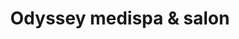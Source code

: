 ---
title: "Odyssey medispa & salon"
url: /vaudreuil-dorion/odyssey-medispa-and-salon/
shop: beauty
---